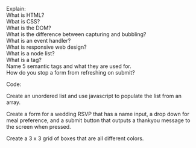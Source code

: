 Explain:  
What is HTML?  
Wbat is CSS?  
What is the DOM?  
What is the difference between capturing and bubbling?  
What is an event handler?  
What is responsive web design?  
What is a node list?  
What is a tag?  
Name 5 semantic tags and what they are used for.  
How do you stop a form from refreshing on submit?  

Code:

Create an unordered list and use javascript to populate the list from an array.

Create a form for a wedding RSVP that has a name input, a drop down for meal preference, and a submit button that outputs a thankyou message to the screen when pressed.

Create a 3 x 3 grid of boxes that are all different colors.






